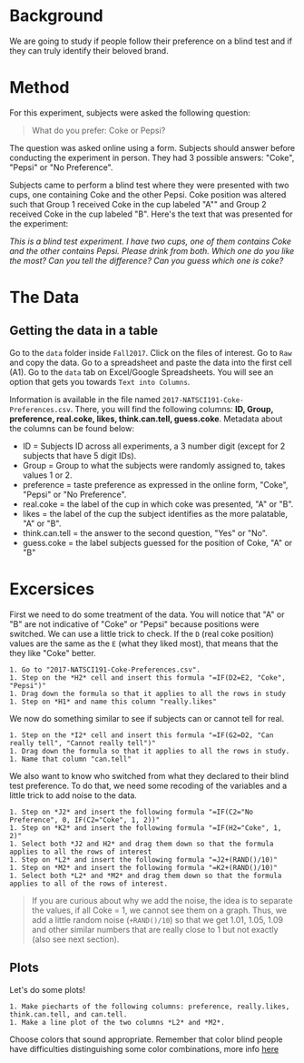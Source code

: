 # Background

We are going to study if people follow their preference on a blind test and if they can truly identify their beloved brand.

# Method

For this experiment, subjects were asked the following question:

> What do you prefer: Coke or Pepsi?

The question was asked online using a form. Subjects should answer before conducting the experiment in person. They had 3 possible answers: "Coke", "Pepsi" or "No Preference".  

Subjects came to perform a blind test where they were presented with two cups, one containing Coke and the other Pepsi. Coke position was altered such that Group 1 received Coke in the cup labeled "A"" and Group 2 received Coke in the cup labeled "B". Here's the text that was presented for the experiment:  

*This is a blind test experiment.*
*I have two cups, one of them contains Coke and the other contains Pepsi.* 
*Please drink from both.*
*Which one do you like the most?*
*Can you tell the difference?*
*Can you guess which one is coke?* 


# The Data

## Getting the data in a table

Go to the `data` folder inside `Fall2017`. Click on the files of interest. Go to `Raw` and copy the data. Go to a spreadsheet and paste the data into the first cell (A1). Go to the `data` tab on Excel/Google Spreadsheets. You will see an option that gets you towards `Text into Columns`.

Information is available in the file named `2017-NATSCI191-Coke-Preferences.csv`. There, you will find the following columns: **ID,	Group,	preference,	real.coke,	likes,	think.can.tell,	guess.coke**. Metadata about the columns can be found below:

* ID = Subjects ID across all experiments, a 3 number digit (except for 2 subjects that have 5 digit IDs).
* Group = Group to what the subjects were randomly assigned to, takes values 1 or 2.
* preference = taste preference as expressed in the online form,  "Coke", "Pepsi" or "No Preference".
* real.coke = the label of the cup in which coke was presented, "A" or "B".
* likes = the label of the cup the subject identifies as the more palatable, "A" or "B".
* think.can.tell = the answer to the second question, "Yes" or "No". 
* guess.coke = the label subjects guessed for the position of Coke, "A" or "B"


# Excersices 

First we need to do some treatment of the data. You will notice that "A" or "B" are not indicative of "Coke" or "Pepsi" because positions were switched. We can use a little trick to check. If the `D` (real coke position) values are the same as the `E` (what they liked most), that means that the they like "Coke" better.

```
1. Go to "2017-NATSCI191-Coke-Preferences.csv".
1. Step on the *H2* cell and insert this formula "=IF(D2=E2, "Coke", "Pepsi")"
1. Drag down the formula so that it applies to all the rows in study
1. Step on *H1* and name this column "really.likes"
```
We now do something similar to see if subjects can or cannot tell for real.

```
1. Step on the *I2* cell and insert this formula "=IF(G2=D2, "Can really tell", "Cannot really tell")"
1. Drag down the formula so that it applies to all the rows in study.
1. Name that column "can.tell"
```

We also want to know who switched from what they declared to their blind test preference. To do that, we need some recoding of the variables and a little trick to add noise to the data.

```
1. Step on *J2* and insert the following formula "=IF(C2="No Preference", 0, IF(C2="Coke", 1, 2))"
1. Step on *K2* and insert the following formula "=IF(H2="Coke", 1, 2)"
1. Select both *J2 and H2* and drag them down so that the formula applies to all the rows of interest
1. Step on *L2* and insert the following formula "=J2+(RAND()/10)"
1. Step on *M2* and insert the following formula "=K2+(RAND()/10)"
1. Select both *L2* and *M2* and drag them down so that the formula applies to all of the rows of interest.
```

> If you are curious about why we add the noise, the idea is to separate the values, if all Coke = 1, we cannot see them on a graph. Thus, we add a little random noise (`+RAND()/10`) so that we get 1.01, 1.05, 1.09 and other similar numbers that are really close to 1 but not exactly (also see next section).

## Plots

Let's do some plots!

```
1. Make piecharts of the following columns: preference, really.likes, think.can.tell, and can.tell.
1. Make a line plot of the two columns *L2* and *M2*. 
```

Choose colors that sound appropriate. Remember that color blind people have difficulties distinguishing some color combinations, more info [here](https://www.robotswillkillusall.org/static/flabpal-colorblind.png)


